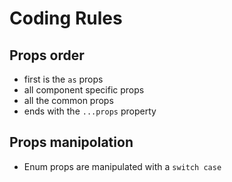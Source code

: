 # Coding Rules

## Props order
- first is the `as` props
- all component specific props
- all the common props
- ends with the `...props` property

## Props manipolation

- Enum props are manipulated with a `switch case`
